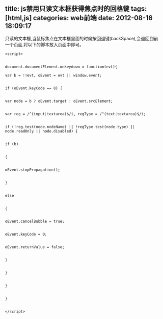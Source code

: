 title: js禁用只读文本框获得焦点时的回格键
tags: [html,js]
categories: web前端
date: 2012-08-16 18:09:17
---
只读的文本框,当鼠标焦点在文本框里面的时候按回退键(backSpace),会退回到前一个页面,将以下的脚本放入页面中即可。
```
<script>


document.documentElement.onkeydown = function(evt){
  
var b = !!evt, oEvent = evt || window.event;

  
if (oEvent.keyCode == 8) {

  
var node = b ? oEvent.target : oEvent.srcElement;

  
var reg = /^(input|textarea)$/i, regType = /^(text|textarea)$/i;

  
if (!reg.test(node.nodeName) || !regType.test(node.type) || node.readOnly || node.disabled) {

  
if (b)

  
{

  
oEvent.stopPropagation();

  
} 

  
else

  
{

  
oEvent.cancelBubble = true;

  
oEvent.keyCode = 0;

  
oEvent.returnValue = false;

  
}

  
}

  
}

  
}


</script>
```
